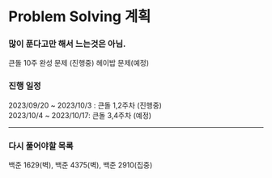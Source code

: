 # Problem Solving 계획

### 많이 푼다고만 해서 느는것은 아님.

큰돌 10주 완성 문제 (진행중)
헤이밥 문제(예정)

### 진행 일정

2023/09/20 ~ 2023/10/3 : 큰돌 1,2주차 (진행중)  
2023/10/4 ~ 2023/10/17: 큰돌 3,4주차 (예정)

---

### 다시 풀어야할 목록

백준 1629(벽), 백준 4375(벽), 백준 2910(집중)
